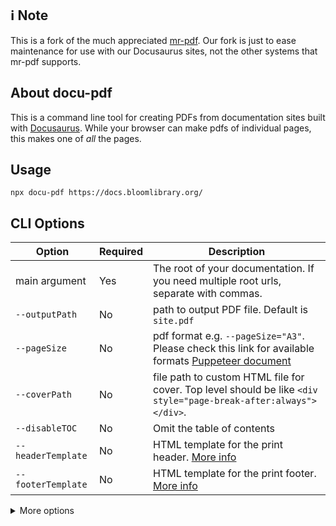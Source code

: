 ## ℹ️ Note

This is a fork of the much appreciated [mr-pdf](https://github.com/kohheepeace/mr-pdf). Our fork is just to ease maintenance for use with our Docusaurus sites, not the other systems that mr-pdf supports.

## About docu-pdf

This is a command line tool for creating PDFs from documentation sites built with [Docusaurus](https://docusaurus.io). While your browser can make pdfs of individual pages, this makes one of _all_ the pages.

## Usage

```shell
npx docu-pdf https://docs.bloomlibrary.org/
```

## CLI Options

| Option             | Required | Description                                                                                                                                                                       |
| ------------------ | -------- | --------------------------------------------------------------------------------------------------------------------------------------------------------------------------------- |
| main argument      | Yes      | The root of your documentation. If you need multiple root urls, separate with commas.                                                                                             |
| `--outputPath`     | No       | path to output PDF file. Default is `site.pdf`                                                                                                                                    |
| `--pageSize`       | No       | pdf format e.g. `--pageSize="A3"`. Please check this link for available formats [Puppeteer document](https://pptr.dev/#?product=Puppeteer&version=v5.2.1&show=api-pagepdfoptions) |
| `--coverPath`      | No       | file path to custom HTML file for cover. Top level should be like `<div style="page-break-after:always"></div>`.                                                                  |
| `--disableTOC`     | No       | Omit the table of contents                                                                                                                                                        |
| `--headerTemplate` | No       | HTML template for the print header. [More info](https://pptr.dev/api/puppeteer.pdfoptions.headertemplate)                                                                         |
| `--footerTemplate` | No       | HTML template for the print footer. [More info](https://pptr.dev/api/puppeteer.pdfoptions.footertemplate/)                                                                        |

<details>
  <summary>More options</summary>

| Option                | Required | Description                                                                                                                                                                                             |
| --------------------- | -------- | ------------------------------------------------------------------------------------------------------------------------------------------------------------------------------------------------------- |
| '--tocLevel <number>' | No       | 'The minimum header level to include in the table of contents. E.g. "1" (default), "2", or "3"'                                                                                                         |
| `--contentSelector`   | No       | CSS selector for the major sections. Default is `article`.                                                                                                                                              |
| `--nextPageSelector`  | No       | CSS selector for the link to follow to the next section                                                                                                                                                 |
| `--excludeURLs`       | No       | URLs to be excluded in PDF. Comma separated.                                                                                                                                                            |
| `--excludeSelectors`  | No       | CSS selector for HTML elements to omit from PDF. E.g. .nav,.sidebar. Separate each selector **with comma and no space**. You can use space in each selector. e.g. `--excludeSelectors=".nav,.next > a"` |
| `--cssStyle`          | No       | CSS style to adjust PDF output. E.g. `--cssStyle="body{padding-top: 0;}"` \*If you're project owner you can use `@media print { }` to edit CSS for PDF.                                                 |
| `--pdfMargin`         | No       | set margin around PDF file. Separate each margin **with comma and no space**. E.g. `--pdfMargin="10,20,30,40"`. This sets margin `top: 10px, right: 20px, bottom: 30px, left: 40px`                     |

</details>
